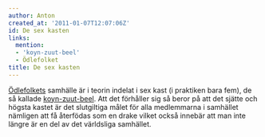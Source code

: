 ```yaml
---
author: Anton
created_at: '2011-01-07T12:07:06Z'
id: De sex kasten
links:
  mention:
  - 'koyn-zuut-beel'
  - Ödlefolket
title: De sex kasten
---
```


[Ödlefolkets] samhälle är i teorin indelat i sex kast (i praktiken bara fem), de så kallade
[koyn-zuut-beel]. Att det förhåller sig så beror på att det sjätte och högsta kastet är det
slutgiltiga målet för alla medlemmarna i samhället nämligen att få återfödas som en drake vilket
också innebär att man inte längre är en del av det världsliga samhället.

  [Ödlefolkets]: Ödlefolket
  [koyn-zuut-beel]: koyn-zuut-beel
